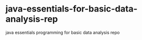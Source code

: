 # java-essentials-for-basic-data-analysis-rep
java essentials programming for basic data analysis repo
